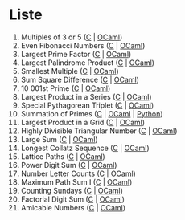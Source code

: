 # Liste
1. Multiples of 3 or 5 ([C](./p1.c) | [OCaml](./p1.ml))
2. Even Fibonacci Numbers ([C](./p2.c) | [OCaml](./p2.ml))
3. Largest Prime Factor ([C](./p3,c) | [OCaml](./p3.ml))
4. Largest Palindrome Product ([C](./p4.c) | [OCaml](./p4.ml))
5. Smallest Multiple ([C](./p5.c) | [OCaml](./p5.ml))
6. Sum Square Difference ([C](./p6.c) | [OCaml](./p6.ml))
7. 10 001st Prime ([C](./p7.c) | [OCaml](./p7.c))
8. Largest Product in a Series ([C](./p8.c) | [OCaml](./p8.ml))
9. Special Pythagorean Triplet ([C](./p9.c) | [OCaml](./p9.ml))
10. Summation of Primes ([C](./p10.c) | [OCaml](./p10.ml) | [Python](./p10.py))
11. Largest Product in a Grid ([C](./p11.c) | [OCaml](./p11.ml))
12. Highly Divisible Triangular Number ([C](./p12.c) | [OCaml](./p12.ml))
13. Large Sum ([C](./p13.c) | [OCaml](./p13.ml))
14. Longest Collatz Sequence ([C](./p14.c) | [OCaml](./p14.ml))
15. Lattice Paths ([C](./p15.c) | [OCaml](./p15.ml))
16. Power Digit Sum ([C](./p16.c) | [OCaml](./p16.ml))
17. Number Letter Counts ([C](./p17.c) | [OCaml](./p17.ml))
18. Maximum Path Sum I ([C](./p18.c) | [OCaml](./p18.ml))
19. Counting Sundays ([C](./p19.c) | [OCaml](./p19.ml))
20. Factorial Digit Sum ([C](./p20.c) | [OCaml](./p20.ml))
21. Amicable Numbers ([C](./p21.c) | [OCaml](./p21.ml))
